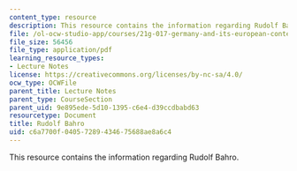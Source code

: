 ```yaml
---
content_type: resource
description: This resource contains the information regarding Rudolf Bahro.
file: /ol-ocw-studio-app/courses/21g-017-germany-and-its-european-context-fall-2002/c6a7700f04057289434675688ae8a6c4_MIT21G_017F02_lec_8_2.pdf
file_size: 56456
file_type: application/pdf
learning_resource_types:
- Lecture Notes
license: https://creativecommons.org/licenses/by-nc-sa/4.0/
ocw_type: OCWFile
parent_title: Lecture Notes
parent_type: CourseSection
parent_uid: 9e895ede-5d10-1395-c6e4-d39ccdbabd63
resourcetype: Document
title: Rudolf Bahro
uid: c6a7700f-0405-7289-4346-75688ae8a6c4
---
```

This resource contains the information regarding Rudolf Bahro.